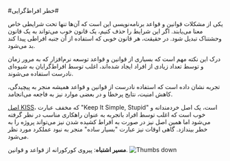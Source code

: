 #خطر افراط‌گرایی#

یکی از مشکلات قوانین و قواعد برنامه‌نویسی این است که آن‌ها تنها تحت شرایطی خاص معنا می‌یابند. اگر این شرایط را حذف کنیم، یک قانون خوب می‌تواند به یک قانون وحشتناک تبدیل شود. در حقیقت، هر قانون خوبی که استفاده از آن جنبه افراطی پیدا کند بد می‌شود.

درک این نکته مهم است که بسیاری از قوانین و قواعد توسعه نرم‌افزار که به مرور زمان و توسط تعداد زیادی از افراد ایجاد شده‌اند، اغلب توسط افراط‌گرایان به شیوه‌ای نادرست استفاده می‌شوند.

تجربه نشان داده است که استفاده نادرست از قوانین و قواعد همیشه منجر به پیچیدگی، کاهش امنیت، نتایج پرخطا و در بعضی موارد نیز به فاجعه می‌انجامد.

[اصل KISS](https://en.wikipedia.org/wiki/KISS_principle)، که مخفف عبارت "Keep It Simple, Stupid" است، یک اصل خردمندانه و خوب است که اغلب توسط افراد باتجربه به عنوان راهکاری مناسب در نظر گرفته می‌شود اما همین اصل نیز در صورت به افراط کشیده شدن نیز می‌تواند پروژه را به خطر بیندازد. گاهی اوقات نیز عبارت "بسیار ساده" منجر به نبود عملکرد مورد نظر می‌شود.

**مسیر اشتباه**: پیروی کورکورانه از قواعد و قوانین. ![Thumbs down](../img/thumbs-down-rtl.png)
